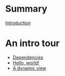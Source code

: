 # Summary

[Introduction](introduction/intro.md)

# An intro tour

- [Dependencies](introduction/dependencies.md)
- [Hello, world!](introduction/hello_world.md)
- [A dynamic view](introduction/dynamic_view.md)
